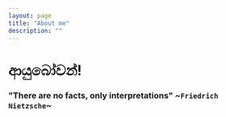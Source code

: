 ```yaml
---
layout: page
title: "About me"
description: ""
---
```

# ආයුබෝවන්! 

###  "There are no facts, only interpretations" ~`Friedrich Nietzsche`~
